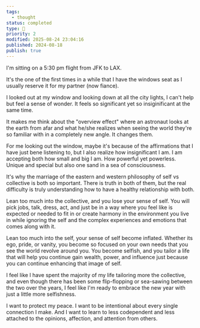 ```yaml
---
tags:
  - thought
status: completed
type: 🌈
priority: 2
modified: 2025-08-24 23:04:16
published: 2024-08-18
publish: true
---
```

I'm sitting on a 5:30 pm flight from JFK to LAX. 

It's the one of the first times in a while that I have the windows seat as I usually reserve it for my partner (now fiance). 

I looked out at my window and looking down at all the city lights, I can't help but feel a sense of wonder. It feels so significant yet so insiginificant at the same time. 

It makes me think about the "overview effect" where an astronaut looks at the earth from afar and what he/she realizes when seeing the world they're so familiar with in a completely new angle. It changes them. 

For me looking out the window, maybe it's because of the affirmations that I have just bene listening to, but I also realize how insignificant I am. I am accepting both how small and big I am. How powerful yet powerless. Unique and special but also one sand in a sea of consciousness. 

It's why the marriage of the eastern and western philosophy of self vs collective is both so important. There is truth in both of them, but the real difficulty is truly understanding how to have a healthy relationship with both. 

Lean too much into the collective, and you lose your sense of self. You will pick jobs, talk, dress, act, and just be in a way where you feel like is expected or needed to fit in or create harmony in the environment you live in while ignoring the self and the complex experiences and emotions that comes along with it. 

Lean too much into the self, your sense of self become inflated. Whether its ego, pride, or vanity, you become so focused on your own needs that you see the world revolve around you. You become selfish, and you tailor a life that will help you continue gain wealth, power, and influence just because you can continue enhancing that image of self. 

I feel like I have spent the majority of my life tailoring more the collective, and even though there has been some flip-flopping or sea-sawing between the two over the years, I feel like I'm ready to embrace the new year with just a little more selfishness. 

I want to protect my peace. I want to be intentional about every single connection I make. And I want to learn to less codependent and less attached to the opinions, affection, and attention from others.
